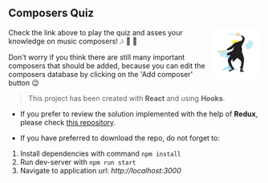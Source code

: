 <div >
  <h2 align="left">Composers Quiz</h2>
  <img align="right" alt="logo-conductor" height= "100" src="src/images/favicon.png">  </div>
  

Check the link above to play the quiz and asses your knowledge on music composers! :notes: :musical_keyboard: :saxophone:

Don't worry if you think there are still many important composers that should be added, because you can edit the composers database by clicking on the 'Add composer' button :wink:

> This project has been created with **React** and using **Hooks**.

- If you prefer to review the solution implemented with the help of **Redux**, please check [this repository](https://github.com/mariaglomana/Composers-Quiz-Redux).

- If you have preferred to download the repo, do not forget to:

1. Install dependencies with command ```npm install```
2. Run dev-server with ```npm run start```
3. Navigate to application url: _http://localhost:3000_
